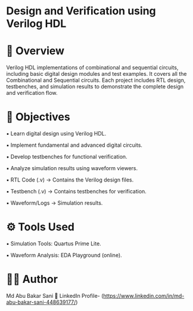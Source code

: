 # Design and Verification using Verilog HDL

# 📌 Overview

Verilog HDL implementations of combinational and sequential circuits, including basic digital design modules and test examples. It covers all the Combinational and Sequential circuits. Each project includes RTL design, testbenches, and simulation results to demonstrate the complete design and verification flow.

# 🎯 Objectives

▪️ Learn digital design using Verilog HDL.

▪️ Implement fundamental and advanced digital circuits.

▪️ Develop testbenches for functional verification.

▪️ Analyze simulation results using waveform viewers.

▪️ RTL Code (.v) → Contains the Verilog design files.

▪️ Testbench (.v) → Contains testbenches for verification.

▪️ Waveform/Logs → Simulation results.

# ⚙️ Tools Used

▪️ Simulation Tools: Quartus Prime Lite.

▪️ Waveform Analysis: EDA Playground (online).

# 👨‍💻 Author

Md Abu Bakar Sani 🔗 LinkedIn Profile- (https://www.linkedin.com/in/md-abu-bakar-sani-448639177/)

